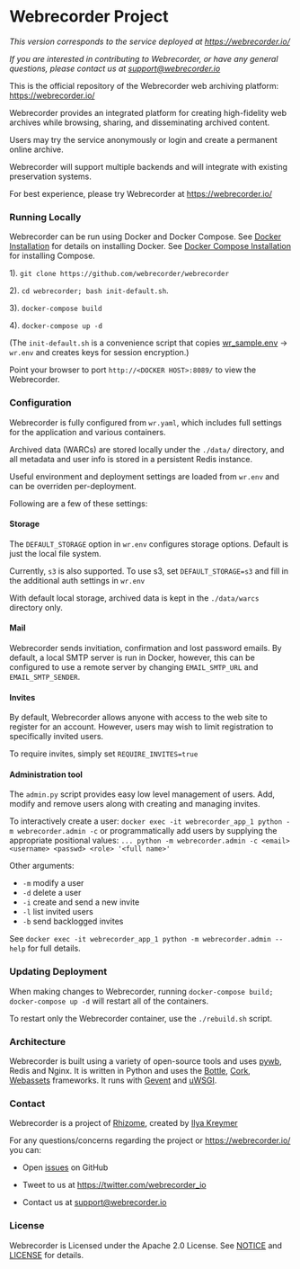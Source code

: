 # Webrecorder Project

*This version corresponds to the service deployed at https://webrecorder.io/*

*If you are interested in contributing to Webrecorder, or have any general questions, please contact us at support@webrecorder.io*

This is the official repository of the Webrecorder web archiving platform: https://webrecorder.io/

Webrecorder provides an integrated platform for creating high-fidelity web archives while browsing, sharing,
and disseminating archived content.

Users may try the service anonymously or login and create a permanent online archive.

Webrecorder will support multiple backends and will integrate with existing preservation systems.

For best experience, please try Webrecorder at https://webrecorder.io/


### Running Locally

Webrecorder can be run using Docker and Docker Compose. See [Docker Installation](https://docs.docker.com/installation/) for details on installing Docker. See [Docker Compose Installation](https://docs.docker.com/compose/install/) for installing Compose.

1). `git clone https://github.com/webrecorder/webrecorder`

2).  `cd webrecorder; bash init-default.sh`.

3). `docker-compose build`

4). `docker-compose up -d`

(The `init-default.sh` is a convenience script that copies [wr_sample.env](webrecorder/webrecorder/config/wr_sample.env) -> `wr.env` and creates keys for session encryption.)

Point your browser to port `http://<DOCKER HOST>:8089/` to view the Webrecorder.

### Configuration

Webrecorder is fully configured from `wr.yaml`, which includes full settings for the application and various containers.

Archived data (WARCs) are stored locally under the `./data/` directory, and all metadata and user info is stored in a persistent Redis instance.

Useful environment and deployment settings are loaded from `wr.env` and can be overriden per-deployment.

Following are a few of these settings:

#### Storage

The `DEFAULT_STORAGE` option in `wr.env` configures storage options. Default is just the local file system.

Currently, `s3` is also supported. To use s3, set `DEFAULT_STORAGE=s3` and fill in the additional auth settings in `wr.env`

With default local storage, archived data is kept in the `./data/warcs` directory only.


#### Mail

Webrecorder sends invitiation, confirmation and lost password emails. By default, a local SMTP server is run in Docker, however, this can be configured to use a remote server by changing `EMAIL_SMTP_URL` and `EMAIL_SMTP_SENDER`.

#### Invites

By default, Webrecorder allows anyone with access to the web site to register for an account. However, users may wish to limit
registration to specifically invited users.

To require invites, simply set `REQUIRE_INVITES=true`

#### Administration tool

The `admin.py` script provides easy low level management of users. Add, modify and remove users along with creating and managing invites.

To interactively create a user:
`docker exec -it webrecorder_app_1 python -m webrecorder.admin -c`
or programmatically add users by supplying the appropriate positional values:
`... python -m webrecorder.admin -c <email> <username> <passwd> <role> '<full name>'`

Other arguments:

* `-m` modify a user
* `-d` delete a user
* `-i` create and send a new invite
* `-l` list invited users
* `-b` send backlogged invites

See `docker exec -it webrecorder_app_1 python -m webrecorder.admin --help` for full details.

### Updating Deployment

When making changes to Webrecorder, running `docker-compose build; docker-compose up -d` will restart all of the containers.

To restart only the Webrecorder container, use the `./rebuild.sh` script.

### Architecture

Webrecorder is built using a variety of open-source tools and uses [pywb](https://github.com/ikreymer/pywb), Redis and Nginx. It is written in Python and uses the [Bottle](http://bottlepy.org/docs/dev/index.html), [Cork](http://cork.firelet.net/), [Webassets](https://webassets.readthedocs.io/en/latest/) frameworks. It runs with [Gevent](http://www.gevent.org/) and [uWSGI](https://uwsgi-docs.readthedocs.io/en/latest/).

### Contact

Webrecorder is a project of [Rhizome](https://rhizome.org), created by [Ilya Kreymer](https://github.com/ikreymer)

For any questions/concerns regarding the project or https://webrecorder.io/ you can:

* Open [issues](https://github.com/webrecorder/webrecorder/issues) on GitHub

* Tweet to us at https://twitter.com/webrecorder_io

* Contact us at support@webrecorder.io


### License

Webrecorder is Licensed under the Apache 2.0 License. See [NOTICE](NOTICE) and [LICENSE](LICENSE) for details.
